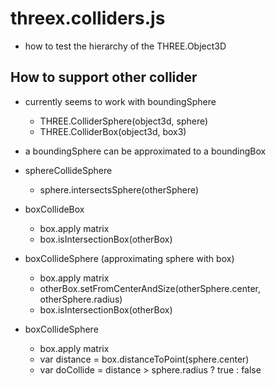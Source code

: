 threex.colliders.js
===================
* how to test the hierarchy of the THREE.Object3D

## How to support other collider
* currently seems to work with boundingSphere
    - THREE.ColliderSphere(object3d, sphere)
    - THREE.ColliderBox(object3d, box3)

* a boundingSphere can be approximated to a boundingBox
* sphereCollideSphere
    - sphere.intersectsSphere(otherSphere)
* boxCollideBox
    - box.apply matrix
    - box.isIntersectionBox(otherBox)
* boxCollideSphere (approximating sphere with box)
    - box.apply matrix
    - otherBox.setFromCenterAndSize(otherSphere.center, otherSphere.radius)
    - box.isIntersectionBox(otherBox)
* boxCollideSphere
    - box.apply matrix
    - var distance      = box.distanceToPoint(sphere.center)
    - var doCollide     = distance > sphere.radius ? true : false
